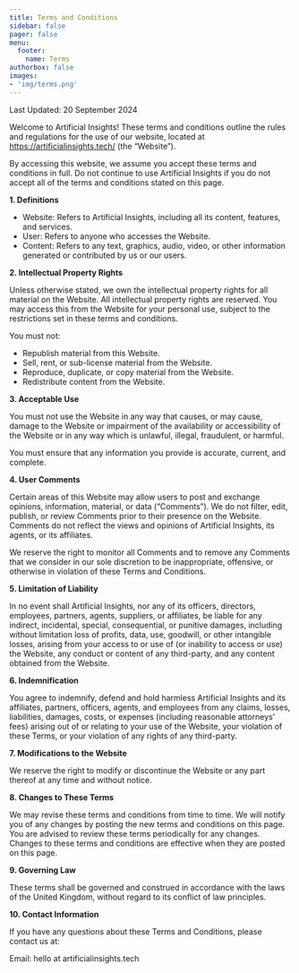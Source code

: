 ```yaml
---
title: Terms and Conditions
sidebar: false
pager: false
menu:
  footer:
    name: Terms
authorbox: false    
images: 
- 'img/terms.png'
---
```


Last Updated: 20 September 2024

Welcome to Artificial Insights! These terms and conditions outline the rules and regulations for the use of our website, located at https://artificialinsights.tech/ (the “Website”).

By accessing this website, we assume you accept these terms and conditions in full. Do not continue to use Artificial Insights if you do not accept all of the terms and conditions stated on this page.

**1\. Definitions**

*   Website: Refers to Artificial Insights, including all its content, features, and services.
*   User: Refers to anyone who accesses the Website.
*   Content: Refers to any text, graphics, audio, video, or other information generated or contributed by us or our users.

**2\. Intellectual Property Rights**

Unless otherwise stated, we own the intellectual property rights for all material on the Website. All intellectual property rights are reserved. You may access this from the Website for your personal use, subject to the restrictions set in these terms and conditions.

You must not:

*   Republish material from this Website.
*   Sell, rent, or sub-license material from the Website.
*   Reproduce, duplicate, or copy material from the Website.
*   Redistribute content from the Website.

**3\. Acceptable Use**

You must not use the Website in any way that causes, or may cause, damage to the Website or impairment of the availability or accessibility of the Website or in any way which is unlawful, illegal, fraudulent, or harmful.

You must ensure that any information you provide is accurate, current, and complete.

**4\. User Comments**

Certain areas of this Website may allow users to post and exchange opinions, information, material, or data (“Comments”). We do not filter, edit, publish, or review Comments prior to their presence on the Website. Comments do not reflect the views and opinions of Artificial Insights, its agents, or its affiliates.

We reserve the right to monitor all Comments and to remove any Comments that we consider in our sole discretion to be inappropriate, offensive, or otherwise in violation of these Terms and Conditions.

**5\. Limitation of Liability**

In no event shall Artificial Insights, nor any of its officers, directors, employees, partners, agents, suppliers, or affiliates, be liable for any indirect, incidental, special, consequential, or punitive damages, including without limitation loss of profits, data, use, goodwill, or other intangible losses, arising from your access to or use of (or inability to access or use) the Website, any conduct or content of any third-party, and any content obtained from the Website.

**6\. Indemnification**

You agree to indemnify, defend and hold harmless Artificial Insights and its affiliates, partners, officers, agents, and employees from any claims, losses, liabilities, damages, costs, or expenses (including reasonable attorneys’ fees) arising out of or relating to your use of the Website, your violation of these Terms, or your violation of any rights of any third-party.

**7\. Modifications to the Website**

We reserve the right to modify or discontinue the Website or any part thereof at any time and without notice.

**8\. Changes to These Terms**

We may revise these terms and conditions from time to time. We will notify you of any changes by posting the new terms and conditions on this page. You are advised to review these terms periodically for any changes. Changes to these terms and conditions are effective when they are posted on this page.

**9\. Governing Law**

These terms shall be governed and construed in accordance with the laws of the United Kingdom, without regard to its conflict of law principles.

**10\. Contact Information**

If you have any questions about these Terms and Conditions, please contact us at:

Email: hello at artificialinsights.tech